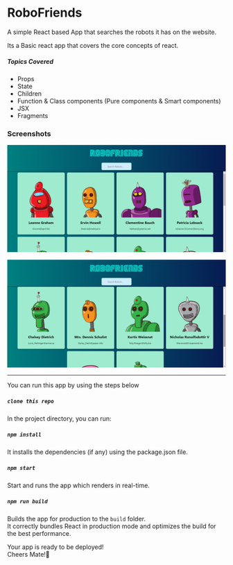 # RoboFriends

A simple React based App that searches the robots it has on the website.

Its a Basic react app that covers the core concepts of react.

##### Topics Covered

- Props
- State
- Children
- Function & Class components (Pure components & Smart components)
- JSX
- Fragments

### Screenshots

![RoboFriends Image](./screenshots/robots.png)

![RoboFriends Image](./screenshots/robots2.png)

---

You can run this app by using the steps below

##### `clone this repo`

In the project directory, you can run:

##### `npm install`

It installs the dependencies (if any) using the package.json file.

##### `npm start`

Start and runs the app which renders in real-time.

##### `npm run build`

Builds the app for production to the `build` folder.<br />
It correctly bundles React in production mode and optimizes the build for the best performance.

Your app is ready to be deployed!<br />
Cheers Mate!🍻
